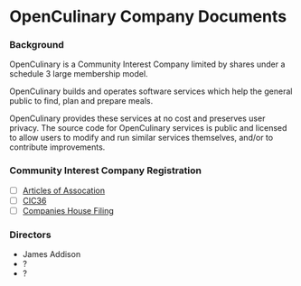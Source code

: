# OpenCulinary Company Documents

### Background

OpenCulinary is a Community Interest Company limited by shares under a schedule
3 large membership model.

OpenCulinary builds and operates software services which help the general
public to find, plan and prepare meals.

OpenCulinary provides these services at no cost and preserves user privacy.
The source code for OpenCulinary services is public and licensed to allow users
to modify and run similar services themselves, and/or to contribute
improvements.

### Community Interest Company Registration

- [ ] [Articles of Assocation](cic/articles-of-association-by-shares-schedule-3-large-membership.md)
- [ ] [CIC36](cic/cic36.md)
- [ ] [Companies House Filing](https://beta.companieshouse.gov.uk/company/<tbd>)

### Directors

- James Addison
- ?
- ?
